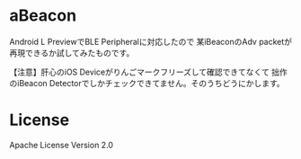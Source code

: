 # aBeacon

Android L PreviewでBLE Peripheralに対応したので
某iBeaconのAdv packetが再現できるか試してみたものです。

【注意】肝心のiOS Deviceがりんごマークフリーズして確認できてなくて
拙作のiBeacon Detectorでしかチェックできてません。そのうちどうにかします。

# License

Apache License Version 2.0

